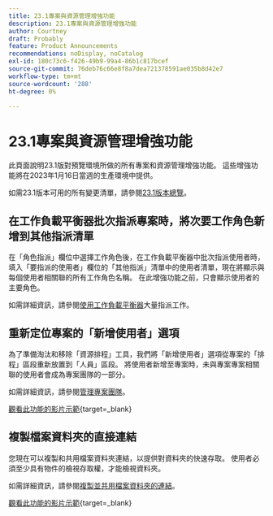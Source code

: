 ```yaml
---
title: 23.1專案與資源管理增強功能
description: 23.1專案與資源管理增強功能
author: Courtney
draft: Probably
feature: Product Announcements
recommendations: noDisplay, noCatalog
exl-id: 180c73c6-f426-49b9-99a4-86b1c817bcef
source-git-commit: 76deb76c66e8f8a7dea721378591ae035b8d42e7
workflow-type: tm+mt
source-wordcount: '288'
ht-degree: 0%

---
```


# 23.1專案與資源管理增強功能

此頁面說明23.1版對預覽環境所做的所有專案和資源管理增強功能。 這些增強功能將在2023年1月16日當週的生產環境中提供。

如需23.1版本可用的所有變更清單，請參閱[23.1版本總覽](/help/quicksilver/product-announcements/product-releases/23.1-release-activity/23-1-release-overview.md)。

## 在工作負載平衡器批次指派專案時，將次要工作角色新增到其他指派清單

在「角色指派」欄位中選擇工作角色後，在工作負載平衡器中批次指派使用者時，填入「要指派的使用者」欄位的「其他指派」清單中的使用者清單，現在將顯示與每個使用者相關聯的所有工作角色名稱。 在此增強功能之前，只會顯示使用者的主要角色。

如需詳細資訊，請參閱[使用工作負載平衡器](/help/quicksilver/resource-mgmt/workload-balancer/assign-work-in-workload-balancer-in-bulk.md)大量指派工作。

## 重新定位專案的「新增使用者」選項

為了準備淘汰和移除「資源排程」工具，我們將「新增使用者」選項從專案的「排程」區段重新放置到「人員」區段。 將使用者新增至專案時，未與專案專案相關聯的使用者會成為專案團隊的一部分。

如需詳細資訊，請參閱[管理專案團隊](/help/quicksilver/manage-work/projects/planning-a-project/manage-project-team.md)。

[觀看此功能的影片示範](https://video.tv.adobe.com/v/3412443/){target=_blank}

## 複製檔案資料夾的直接連結

您現在可以複製和共用檔案資料夾連結，以提供對資料夾的快速存取。 使用者必須至少具有物件的檢視存取權，才能檢視資料夾。

如需詳細資訊，請參閱[複製並共用檔案資料夾的連結](/help/quicksilver/documents/managing-documents/copy-a-doc-folder-url.md)。

[觀看此功能的影片示範](https://video.tv.adobe.com/v/3412385/){target=_blank}
